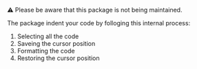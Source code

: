⚠️ Please be aware that this package is not being maintained.

The package indent your code by folloging this internal process:
1. Selecting all the code
2. Saveing the cursor position
3. Formatting the code
4. Restoring the cursor position
